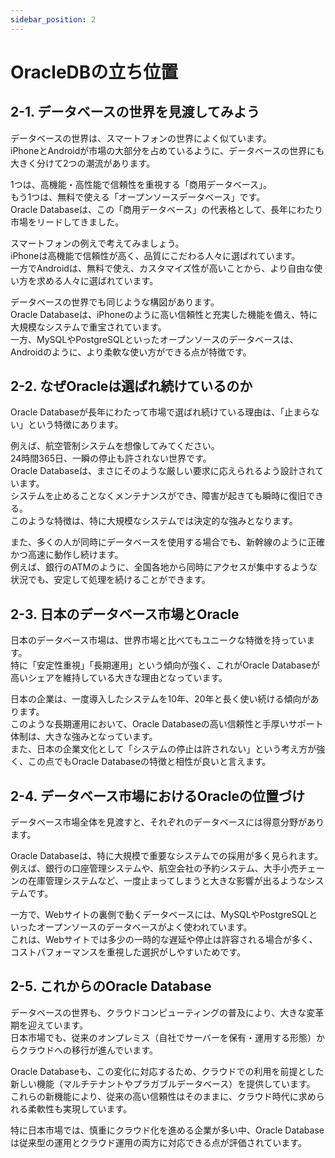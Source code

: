 ```yaml
---
sidebar_position: 2
---
```



# OracleDBの立ち位置

## 2-1. データベースの世界を見渡してみよう

データベースの世界は、スマートフォンの世界によく似ています。  
iPhoneとAndroidが市場の大部分を占めているように、データベースの世界にも大きく分けて2つの潮流があります。

1つは、高機能・高性能で信頼性を重視する「商用データベース」。  
もう1つは、無料で使える「オープンソースデータベース」です。  
Oracle Databaseは、この「商用データベース」の代表格として、長年にわたり市場をリードしてきました。

スマートフォンの例えで考えてみましょう。  
iPhoneは高機能で信頼性が高く、品質にこだわる人々に選ばれています。  
一方でAndroidは、無料で使え、カスタマイズ性が高いことから、より自由な使い方を求める人々に選ばれています。

データベースの世界でも同じような構図があります。  
Oracle Databaseは、iPhoneのように高い信頼性と充実した機能を備え、特に大規模なシステムで重宝されています。  
一方、MySQLやPostgreSQLといったオープンソースのデータベースは、Androidのように、より柔軟な使い方ができる点が特徴です。

## 2-2. なぜOracleは選ばれ続けているのか

Oracle Databaseが長年にわたって市場で選ばれ続けている理由は、「止まらない」という特徴にあります。

例えば、航空管制システムを想像してみてください。  
24時間365日、一瞬の停止も許されない世界です。  
Oracle Databaseは、まさにそのような厳しい要求に応えられるよう設計されています。  
システムを止めることなくメンテナンスができ、障害が起きても瞬時に復旧できる。  
このような特徴は、特に大規模なシステムでは決定的な強みとなります。

また、多くの人が同時にデータベースを使用する場合でも、新幹線のように正確かつ高速に動作し続けます。  
例えば、銀行のATMのように、全国各地から同時にアクセスが集中するような状況でも、安定して処理を続けることができます。

## 2-3. 日本のデータベース市場とOracle

日本のデータベース市場は、世界市場と比べてもユニークな特徴を持っています。  
特に「安定性重視」「長期運用」という傾向が強く、これがOracle Databaseが高いシェアを維持している大きな理由となっています。

日本の企業は、一度導入したシステムを10年、20年と長く使い続ける傾向があります。  
このような長期運用において、Oracle Databaseの高い信頼性と手厚いサポート体制は、大きな強みとなっています。  
また、日本の企業文化として「システムの停止は許されない」という考え方が強く、この点でもOracle Databaseの特徴と相性が良いと言えます。

## 2-4. データベース市場におけるOracleの位置づけ

データベース市場全体を見渡すと、それぞれのデータベースには得意分野があります。

Oracle Databaseは、特に大規模で重要なシステムでの採用が多く見られます。  
例えば、銀行の口座管理システムや、航空会社の予約システム、大手小売チェーンの在庫管理システムなど、一度止まってしまうと大きな影響が出るようなシステムです。

一方で、Webサイトの裏側で動くデータベースには、MySQLやPostgreSQLといったオープンソースのデータベースがよく使われています。  
これは、Webサイトでは多少の一時的な遅延や停止は許容される場合が多く、コストパフォーマンスを重視した選択がしやすいためです。

## 2-5. これからのOracle Database

データベースの世界も、クラウドコンピューティングの普及により、大きな変革期を迎えています。  
日本市場でも、従来のオンプレミス（自社でサーバーを保有・運用する形態）からクラウドへの移行が進んでいます。

Oracle Databaseも、この変化に対応するため、クラウドでの利用を前提とした新しい機能（マルチテナントやプラガブルデータベース）を提供しています。  
これらの新機能により、従来の高い信頼性はそのままに、クラウド時代に求められる柔軟性も実現しています。

特に日本市場では、慎重にクラウド化を進める企業が多い中、Oracle Databaseは従来型の運用とクラウド運用の両方に対応できる点が評価されています。  
